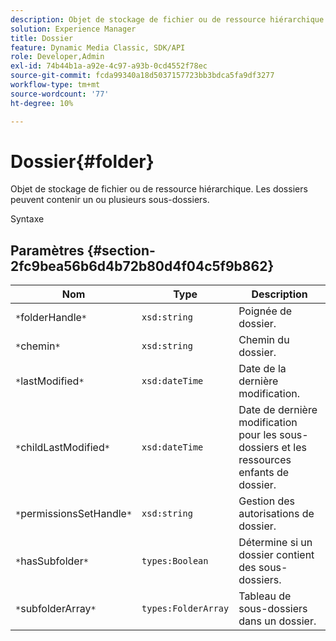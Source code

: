 ```yaml
---
description: Objet de stockage de fichier ou de ressource hiérarchique. Les dossiers peuvent contenir un ou plusieurs sous-dossiers.
solution: Experience Manager
title: Dossier
feature: Dynamic Media Classic, SDK/API
role: Developer,Admin
exl-id: 74b44b1a-a92e-4c97-a93b-0cd4552f78ec
source-git-commit: fcda99340a18d5037157723bb3bdca5fa9df3277
workflow-type: tm+mt
source-wordcount: '77'
ht-degree: 10%

---
```


# Dossier{#folder}

Objet de stockage de fichier ou de ressource hiérarchique. Les dossiers peuvent contenir un ou plusieurs sous-dossiers.

Syntaxe

## Paramètres {#section-2fc9bea56b6d4b72b80d4f04c5f9b862}

| Nom | Type | Description |
|---|---|---|
| `*`folderHandle`*` | `xsd:string` | Poignée de dossier. |
| `*`chemin`*` | `xsd:string` | Chemin du dossier. |
| `*`lastModified`*` | `xsd:dateTime` | Date de la dernière modification. |
| `*`childLastModified`*` | `xsd:dateTime` | Date de dernière modification pour les sous-dossiers et les ressources enfants de dossier. |
| `*`permissionsSetHandle`*` | `xsd:string` | Gestion des autorisations de dossier. |
| `*`hasSubfolder`*` | `types:Boolean` | Détermine si un dossier contient des sous-dossiers. |
| `*`subfolderArray`*` | `types:FolderArray` | Tableau de sous-dossiers dans un dossier. |
